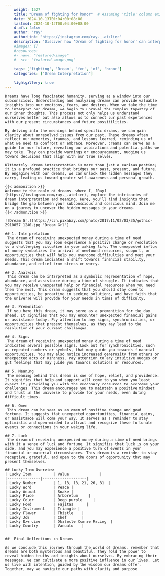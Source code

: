 ```yaml
---
    weight: 1527
    title: "Dream of fighting for honor"  # Assuming 'title' column exists
    date: 2024-10-13T00:04:00+08:00
    lastmod: 2024-10-13T00:04:00+08:00
    draft: false
    author: "ray"
    authorLink: "https://instagram.com/ray._.atelier"
    description: "Discover how 'Dream of fighting for honor' can interpret your future and uncover its significant meanings in your life."
    #images: []
    #resources:
    #- name: "featured-image"
    #  src: "featured-image.png"
    
    tags: ['fighting', 'Dream', 'for', 'of', 'honor']
    categories: ["Dream Interpretation"]
    
    lightgallery: true
---
```

    
    Dreams have long fascinated humanity, serving as a window into our subconscious. Understanding and analyzing dreams can provide valuable insights into our emotions, fears, and desires. When we take the time to interpret our dreams, we begin to unravel the complex tapestry of our inner thoughts. This process not only helps us understand ourselves better but also allows us to connect our past experiences with our present circumstances and future possibilities.
    
    By delving into the meanings behind specific dreams, we can gain clarity about unresolved issues from our past. These dreams often reflect our memories, traumas, and lessons learned, reminding us of what we need to confront or embrace. Moreover, dreams can serve as a guide for our future, revealing our aspirations and potential paths we may take. They can provide warnings or encouragement, nudging us toward decisions that align with our true selves.
    
    Ultimately, dream interpretation is more than just a curious pastime; it is a profound practice that bridges our past, present, and future. By engaging with our dreams, we can unlock the hidden messages they carry, leading us toward greater self-awareness and personal growth.
    
    {{< admonition >}}
    Welcome to the realm of dreams, where I, [Ray](https://instagram.com/ray._.atelier), explore the intricacies of dream interpretation and meaning. Here, you’ll find insights that bridge the gap between your subconscious and conscious mind. Join me on a journey to uncover the hidden messages in your dreams.
    {{< /admonition >}}
    
    ![Dream Grl](https://cdn.pixabay.com/photo/2017/11/02/03/35/gothic-2910057_1280.jpg "Dream Grl")
    
    ## 1. Interpretation
     The dream of receiving unexpected money during a time of need suggests that you may soon experience a positive change or resolution to a challenging situation in your waking life. The unexpected influx of money symbolizes the arrival of newfound resources, support, or opportunities that will help you overcome difficulties and meet your needs. This dream indicates a shift towards financial stability, abundance, and relief from stress or worry.
    
    ## 2. Analysis
     This dream can be interpreted as a symbolic representation of hope, abundance, and assistance during a time of struggle. It indicates that you may receive unexpected help or financial resources when you need them the most. This dream suggests that you should stay open to opportunities, be proactive in seeking solutions, and have faith that the universe will provide for your needs in times of difficulty.
    
    ## 3. Premonition
     If you have this dream, it may serve as a premonition for the day ahead. It signifies that you may encounter unexpected financial gains or assistance today. Pay attention to any signs, synchronicities, or opportunities that present themselves, as they may lead to the resolution of your current challenges.
    
    ## 4. Signs
     The dream of receiving unexpected money during a time of need indicates several possible signs. Look out for synchronicities, such as repeated numbers or symbols, that may guide you towards financial opportunities. You may also notice increased generosity from others or unexpected acts of kindness. Pay attention to any intuitive nudges or gut feelings that may guide you towards solutions or resources.
    
    ## 5. Meaning
     The meaning behind this dream is one of hope, relief, and providence. It signifies that help and support will come to you when you least expect it, providing you with the necessary resources to overcome your challenges. This dream encourages you to maintain a positive mindset and trust in the universe to provide for your needs, even during difficult times.
    
    ## 6. Omen
     This dream can be seen as an omen of positive change and good fortune. It suggests that unexpected opportunities, financial gains, or assistance will come your way. It serves as a reminder to stay optimistic and open-minded to attract and recognize these fortunate events or connections in your waking life.
    
    ## 7. Luck
     The dream of receiving unexpected money during a time of need brings with it a sense of luck and fortune. It signifies that luck is on your side, and you may experience a positive turn of events in your financial or material circumstances. This dream is a reminder to stay receptive, grateful, and open to the doors of opportunity that may present themselves.
    
    ## Lucky Item Overview
    | Lucky Item          | Value              |
    |---------------|--------------------|
    | Lucky Number        | 1, 13, 18, 21, 26, 31  |
    | Lucky Word          | Peace |
    | Lucky Animal        | Snake |
    | Lucky Place         | Arboretum     |
    | Lucky Color         | Deep purple     |
    | Lucky Food          | Fajitas      |
    | Lucky Instrument    | Triangle |
    | Lucky Flower        | Thistle    |
    | Lucky Job           | Chef       |
    | Lucky Exercise      | Obstacle Course Racing  |
    | Lucky Country       | Vanuatu    |
    
    
    ##  Final Reflections on Dreams
    
    As we conclude this journey through the world of dreams, remember that dreams are both mysterious and beautiful. They hold the power to reveal hidden truths and insights about ourselves. By embracing their messages, we can cultivate a more positive influence in our lives. Let us live with intention, guided by the wisdom our dreams offer. Together, may we navigate our paths with clarity and purpose.
    